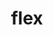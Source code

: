 ---
title: "flex"
layout: cache
categories: [package, develop-2025-03-16]
meta: {"compilers": ["apple-clang@=16.0.0", "cce@=18.0.0", "gcc@=10.5.0", "gcc@=11.1.0", "gcc@=11.4.0", "gcc@=12.4.0", "gcc@=13.2.0", "gcc@=13.3.0", "gcc@=7.5.0", "oneapi@=2024.2.1"], "num_specs": 21, "num_specs_by_stack": {"aws-pcluster-neoverse_v1": 1, "aws-pcluster-x86_64_v4": 2, "data-vis-sdk": 1, "developer-tools-aarch64-linux-gnu": 1, "developer-tools-darwin": 1, "developer-tools-x86_64_v3-linux-gnu": 1, "e4s": 3, "e4s-cray-rhel": 1, "e4s-neoverse-v2": 2, "e4s-oneapi": 4, "e4s-rocm-external": 1, "hep": 1, "ml-linux-aarch64-cuda": 1, "ml-linux-x86_64-cuda": 1, "ml-linux-x86_64-rocm": 1, "radiuss": 2, "root": 21}, "oss": ["amzn2", "centos7", "rhel8", "sequoia", "ubuntu18.04", "ubuntu20.04", "ubuntu22.04", "ubuntu24.04"], "platforms": ["darwin", "linux"], "stacks": ["aws-pcluster-neoverse_v1", "aws-pcluster-x86_64_v4", "data-vis-sdk", "developer-tools-aarch64-linux-gnu", "developer-tools-darwin", "developer-tools-x86_64_v3-linux-gnu", "e4s", "e4s-cray-rhel", "e4s-neoverse-v2", "e4s-oneapi", "e4s-rocm-external", "hep", "ml-linux-aarch64-cuda", "ml-linux-x86_64-cuda", "ml-linux-x86_64-rocm", "radiuss", "root"], "targets": ["aarch64", "neoverse_v1", "neoverse_v2", "x86_64_v3", "x86_64_v4"], "versions": ["2.6.3", "2.6.4"]}
spec_details: [{"compiler": "oneapi@=2024.2.1", "hash": "35v56uejd5zxpqfygrtyq3qvrg4p5vkg", "os": "ubuntu22.04", "platform": "linux", "size": "-", "stacks": ["e4s-oneapi", "root"], "target": "x86_64_v3", "variants": ["build_system=autotools", "+lex", "~nls"], "versions": ["2.6.3"]}, {"compiler": "apple-clang@=16.0.0", "hash": "5xmnu4nth5izjehrnx2rfrkd2brozbe7", "os": "sequoia", "platform": "darwin", "size": "-", "stacks": ["developer-tools-darwin", "root"], "target": "aarch64", "variants": ["build_system=autotools", "+lex", "~nls", "patches=f8b85a0"], "versions": ["2.6.4"]}, {"compiler": "gcc@=7.5.0", "hash": "azddqycdlquucf5s4kagfqvhsrcphhsl", "os": "ubuntu18.04", "platform": "linux", "size": "-", "stacks": ["radiuss", "root"], "target": "x86_64_v3", "variants": ["build_system=autotools", "+lex", "~nls"], "versions": ["2.6.3"]}, {"compiler": "gcc@=12.4.0", "hash": "dgoj5prakbha7om7d3ml4a3k2wn5aytw", "os": "amzn2", "platform": "linux", "size": "-", "stacks": ["aws-pcluster-neoverse_v1", "root"], "target": "neoverse_v1", "variants": ["build_system=autotools", "+lex", "~nls", "patches=f8b85a0"], "versions": ["2.6.4"]}, {"compiler": "gcc@=7.5.0", "hash": "dqodttsy22qo7ace6jjipsuijlpdbrnq", "os": "ubuntu18.04", "platform": "linux", "size": "-", "stacks": ["radiuss", "root"], "target": "x86_64_v3", "variants": ["build_system=autotools", "+lex", "~nls"], "versions": ["2.6.3"]}, {"compiler": "oneapi@=2024.2.1", "hash": "eyozkmd673acdoi2qm7uv7bubec2kopx", "os": "ubuntu22.04", "platform": "linux", "size": "-", "stacks": ["e4s-oneapi", "root"], "target": "x86_64_v3", "variants": ["build_system=autotools", "+lex", "~nls", "patches=f8b85a0"], "versions": ["2.6.4"]}, {"compiler": "oneapi@=2024.2.1", "hash": "fga2gxdwdode7gzz6zhsnodaghopcimk", "os": "ubuntu22.04", "platform": "linux", "size": "-", "stacks": ["e4s-oneapi", "root"], "target": "x86_64_v3", "variants": ["build_system=autotools", "+lex", "~nls"], "versions": ["2.6.3"]}, {"compiler": "gcc@=13.3.0", "hash": "gcvpk442c4d32dst2h55hot2sdefm7j4", "os": "rhel8", "platform": "linux", "size": "-", "stacks": ["developer-tools-aarch64-linux-gnu", "root"], "target": "aarch64", "variants": ["build_system=autotools", "+lex", "~nls"], "versions": ["2.6.3"]}, {"compiler": "gcc@=11.4.0", "hash": "itf7eitcwwzfnhyhbxuvex42bichckey", "os": "ubuntu22.04", "platform": "linux", "size": "-", "stacks": ["e4s", "root"], "target": "x86_64_v3", "variants": ["build_system=autotools", "+lex", "~nls", "patches=f8b85a0"], "versions": ["2.6.4"]}, {"compiler": "gcc@=11.4.0", "hash": "kklxhcjj3do45ieyzrlg46r4vhy47mlo", "os": "ubuntu22.04", "platform": "linux", "size": "-", "stacks": ["e4s-neoverse-v2", "root"], "target": "neoverse_v2", "variants": ["build_system=autotools", "+lex", "~nls", "patches=f8b85a0"], "versions": ["2.6.4"]}, {"compiler": "gcc@=13.2.0", "hash": "nyq7saxil6fgkzauuql6dxr5odw6sbqo", "os": "ubuntu24.04", "platform": "linux", "size": "-", "stacks": ["ml-linux-aarch64-cuda", "root"], "target": "aarch64", "variants": ["build_system=autotools", "+lex", "~nls"], "versions": ["2.6.3"]}, {"compiler": "gcc@=11.4.0", "hash": "qqcsevvdvxsxg4jinfj2axcj54wsidl6", "os": "ubuntu22.04", "platform": "linux", "size": "-", "stacks": ["e4s", "e4s-rocm-external", "hep", "root"], "target": "x86_64_v3", "variants": ["build_system=autotools", "+lex", "~nls"], "versions": ["2.6.3"]}, {"compiler": "oneapi@=2024.2.1", "hash": "u2ujpqavg7a36rhzhihej3uldweejhcs", "os": "ubuntu22.04", "platform": "linux", "size": "-", "stacks": ["e4s-oneapi", "root"], "target": "x86_64_v3", "variants": ["build_system=autotools", "+lex", "~nls", "patches=f8b85a0"], "versions": ["2.6.4"]}, {"compiler": "gcc@=11.4.0", "hash": "v5tbq6a6rsqx3b5m3cvrqmwe5f66kpfs", "os": "ubuntu22.04", "platform": "linux", "size": "-", "stacks": ["e4s-neoverse-v2", "root"], "target": "neoverse_v2", "variants": ["build_system=autotools", "+lex", "~nls"], "versions": ["2.6.3"]}, {"compiler": "cce@=18.0.0", "hash": "vo25flizzzm7hpkdld6bacjynfxkehyz", "os": "rhel8", "platform": "linux", "size": "-", "stacks": ["e4s-cray-rhel", "root"], "target": "x86_64_v3", "variants": ["build_system=autotools", "+lex", "~nls"], "versions": ["2.6.3"]}, {"compiler": "gcc@=11.1.0", "hash": "wnoj7awfdsjqpmd6566nqi7whc2alxws", "os": "ubuntu20.04", "platform": "linux", "size": "-", "stacks": ["data-vis-sdk", "root"], "target": "x86_64_v3", "variants": ["build_system=autotools", "+lex", "~nls"], "versions": ["2.6.3"]}, {"compiler": "gcc@=11.4.0", "hash": "x5ebzmjquiegmlxkab7flvsp7uvpjt5v", "os": "ubuntu22.04", "platform": "linux", "size": "-", "stacks": ["e4s", "root"], "target": "x86_64_v3", "variants": ["build_system=autotools", "+lex", "~nls", "patches=f8b85a0"], "versions": ["2.6.4"]}, {"compiler": "gcc@=12.4.0", "hash": "xapkfc73plb5z2mgpxeg277xeycpgblh", "os": "amzn2", "platform": "linux", "size": "-", "stacks": ["aws-pcluster-x86_64_v4", "root"], "target": "x86_64_v3", "variants": ["build_system=autotools", "+lex", "~nls", "patches=f8b85a0"], "versions": ["2.6.4"]}, {"compiler": "gcc@=13.2.0", "hash": "yrb5yzpcvngyleh46hzgw5plfd5x7xug", "os": "ubuntu24.04", "platform": "linux", "size": "-", "stacks": ["ml-linux-x86_64-cuda", "ml-linux-x86_64-rocm", "root"], "target": "x86_64_v3", "variants": ["build_system=autotools", "+lex", "~nls"], "versions": ["2.6.3"]}, {"compiler": "gcc@=12.4.0", "hash": "ywhoqbbm6hyg5vh3plaqmaz4vid7npvx", "os": "amzn2", "platform": "linux", "size": "-", "stacks": ["aws-pcluster-x86_64_v4", "root"], "target": "x86_64_v4", "variants": ["build_system=autotools", "+lex", "~nls", "patches=f8b85a0"], "versions": ["2.6.4"]}, {"compiler": "gcc@=10.5.0", "hash": "zw5vgg2s5lgwvvmlmzrf2v3f6k7tioli", "os": "centos7", "platform": "linux", "size": "-", "stacks": ["developer-tools-x86_64_v3-linux-gnu", "root"], "target": "x86_64_v3", "variants": ["build_system=autotools", "+lex", "~nls"], "versions": ["2.6.3"]}]
---